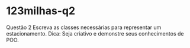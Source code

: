 # 123milhas-q2
Questão 2 Escreva as classes necessárias para representar um estacionamento. Dica: Seja criativo e demonstre seus conhecimentos de POO.
